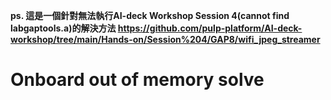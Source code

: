 **ps. 這是一個針對無法執行AI-deck Workshop Session 4(cannot find labgaptools.a)的解決方法 
https://github.com/pulp-platform/AI-deck-workshop/tree/main/Hands-on/Session%204/GAP8/wifi_jpeg_streamer**

# Onboard out of memory solve
